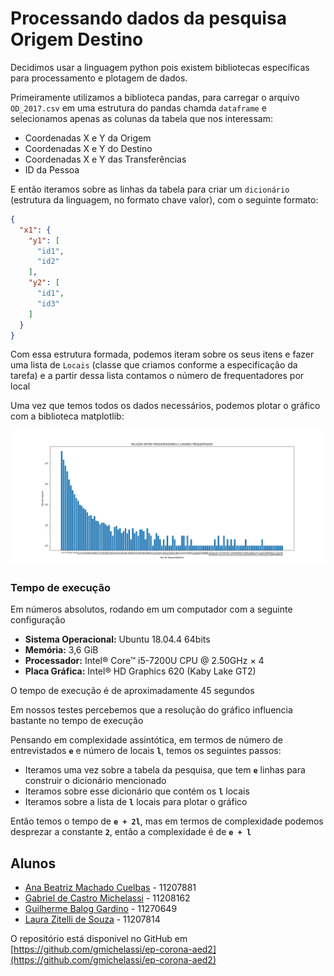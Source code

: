 # Processando dados da pesquisa Origem Destino

Decidimos usar a linguagem python pois existem bibliotecas específicas para processamento e plotagem de dados.

Primeiramente utilizamos a biblioteca pandas, para carregar o arquivo `OD_2017.csv` em uma estrutura do pandas chamda `dataframe` e selecionamos apenas as colunas da tabela que nos interessam:

- Coordenadas X e Y da Origem
- Coordenadas X e Y do Destino
- Coordenadas X e Y das Transferências
- ID da Pessoa

E então iteramos sobre as linhas da tabela para criar um `dicionário` (estrutura da linguagem, no formato chave valor), com o seguinte formato:

```json
{
  "x1": {
    "y1": [
      "id1",
      "id2"
    ],
    "y2": [
      "id1",
      "id3"
    ]
  }
}
```

Com essa estrutura formada, podemos iteram sobre os seus itens e fazer uma lista de `Locais` (classe que criamos conforme a especificação da tarefa) e a partir dessa lista contamos o número de frequentadores por local

Uma vez que temos todos os dados necessários, podemos plotar o gráfico com a biblioteca matplotlib:

![Gráfico Gerado](fig.png)

### Tempo de execução

Em números absolutos, rodando em um computador com a seguinte configuração

- **Sistema Operacional:** Ubuntu 18.04.4 64bits  
- **Memória:** 3,6 GiB
- **Processador:** Intel® Core™ i5-7200U CPU @ 2.50GHz × 4 
- **Placa Gráfica:** Intel® HD Graphics 620 (Kaby Lake GT2)

O tempo de execução é de aproximadamente 45 segundos

Em nossos testes percebemos que a resolução do gráfico influencia bastante no tempo de execução

Pensando em complexidade assintótica, em termos de número de entrevistados **`e`** e número de locais **`l`**, temos os seguintes passos:

- Iteramos uma vez sobre a tabela da pesquisa, que tem **`e`** linhas para construir o dicionário mencionado
- Iteramos sobre esse dicionário que contém os **`l`** locais
- Iteramos sobre a lista de **`l`** locais para plotar o gráfico

Então temos o tempo de **`e + 2l`**, mas em termos de complexidade podemos desprezar a constante **`2`**, então a complexidade é de **`e + l`** 

## Alunos

- [Ana Beatriz Machado Cuelbas](https://github.com/anabcuelbas) - 11207881
- [Gabriel de Castro Michelassi](https://github.com/gmichelassi) - 11208162
- [Guilherme Balog Gardino](https://github.com/GuilhermeBalog) - 11270649
- [Laura Zitelli de Souza](https://github.com/LauraZitelli) - 11207814

O repositório está disponivel no GitHub em [https://github.com/gmichelassi/ep-corona-aed2](https://github.com/gmichelassi/ep-corona-aed2)
